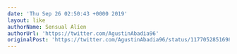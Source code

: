 ```yaml
---
date: 'Thu Sep 26 02:50:43 +0000 2019'
layout: like
authorName: Sensual Alíen
authorUrl: 'https://twitter.com/AgustinAbadia96'
originalPost: 'https://twitter.com/AgustinAbadia96/status/1177052851698372609'
---
```

